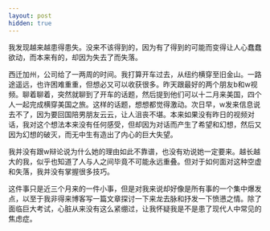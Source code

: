 ```yaml
---
layout: post
hidden: true
---
```

我发现越来越患得患失。没来不该得到的，因为有了得到的可能而变得让人心蠢蠢欲动，而本来有的，却因为失去了而失落。

西迁加州，公司给了一两周的时间。我打算开车过去，从纽约横穿至旧金山。一路途遥远，也许困难重重，但想必又可以收获很多。昨天跟最好的两个朋友b和w视频。聊着聊着，突然就聊到了开车的话题，然后提到他们可以十二月来美国，四个人一起完成横穿美国之旅。这样的话题，想想都觉得激动。次日早，w发来信息说去不了，因为要回国陪男朋友云云，让人沮丧不堪。本来如果没有昨日的视频对话，我对这个想法本来没有任何感受，但却因为对话而产生了希望和幻想，然后又因为幻想的破灭，而无中生有造出了内心的巨大失望。

我并没有跟w辩论说为什么她的理由如此不靠谱，也没有劝说她一定要来。越长越大的我，似乎也知道了人与人之间毕竟不可能永远重叠。但对于如何面对这种空虚和失落，我并没有掌握很多技巧。

这件事只是近三个月来的一件小事，但是对我来说却好像是所有事的一个集中爆发点，以至于我非得来博客写一篇文章探讨一下来龙去脉和抒发一下愤懑之情。除了面临巨大考试，心脏从来没有这么紧绷过，让我怀疑我是不是患了现代人中常见的焦虑症。